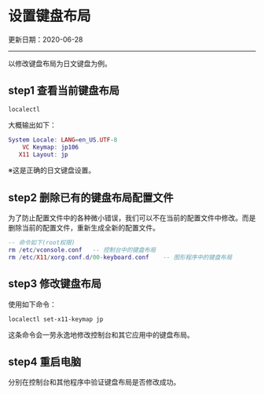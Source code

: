 # 设置键盘布局

更新日期：2020-06-28

----------------------------------------

以修改键盘布局为日文键盘为例。

## step1 查看当前键盘布局

`localectl`

大概输出如下：

```lua
System Locale: LANG=en_US.UTF-8
    VC Keymap: jp106
   X11 Layout: jp
```

※这是正确的日文键盘设置。

## step2 删除已有的键盘布局配置文件

为了防止配置文件中的各种微小错误，我们可以不在当前的配置文件中修改。而是删除当前的配置文件，重新生成全新的配置文件。

```lua
-- 命令如下(root权限)
rm /etc/vconsole.conf   -- 控制台中的键盘布局
rm /etc/X11/xorg.conf.d/00-keyboard.conf    -- 图形程序中的键盘布局
```

## step3 修改键盘布局

使用如下命令：

`localectl set-x11-keymap jp`

这条命令会一劳永逸地修改控制台和其它应用中的键盘布局。

## step4 重启电脑

分别在控制台和其他程序中验证键盘布局是否修改成功。
